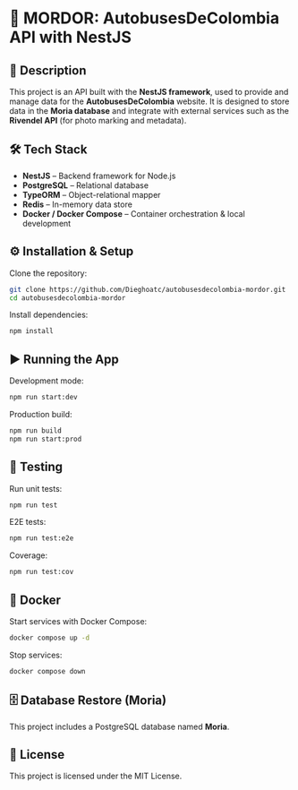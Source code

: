 # 🚌 MORDOR: AutobusesDeColombia API with NestJS

## 📌 Description

This project is an API built with the **NestJS framework**, used to provide and manage data for the **AutobusesDeColombia** website.
It is designed to store data in the **Moria database** and integrate with external services such as the **Rivendel API** (for photo marking and metadata).

## 🛠️ Tech Stack

* **NestJS** – Backend framework for Node.js
* **PostgreSQL** – Relational database
* **TypeORM** – Object-relational mapper
* **Redis** – In-memory data store
* **Docker / Docker Compose** – Container orchestration & local development

## ⚙️ Installation & Setup

Clone the repository:

```bash
git clone https://github.com/Dieghoatc/autobusesdecolombia-mordor.git
cd autobusesdecolombia-mordor
```

Install dependencies:

```bash
npm install
```

## ▶️ Running the App

Development mode:

```bash
npm run start:dev
```

Production build:

```bash
npm run build
npm run start:prod
```

## 🧪 Testing

Run unit tests:

```bash
npm run test
```

E2E tests:

```bash
npm run test:e2e
```

Coverage:

```bash
npm run test:cov
```

## 🐳 Docker

Start services with Docker Compose:

```bash
docker compose up -d
```

Stop services:

```bash
docker compose down
```

## 🗄️ Database Restore (Moria)

This project includes a PostgreSQL database named **Moria**.

## 📄 License

This project is licensed under the MIT License.
